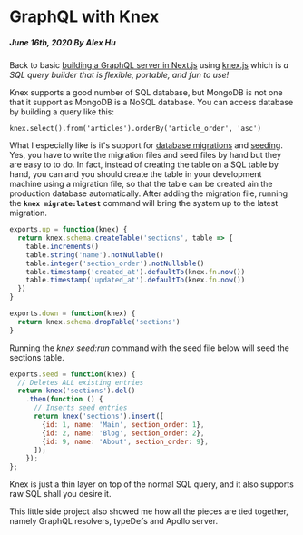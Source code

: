 # GraphQL with Knex
##### June 16th, 2020 By Alex Hu

Back to basic [building a GraphQL server in Next.js](https://www.youtube.com/watch?v=Hn5neKIfJs8)
using [knex.js](https://github.com/knex/knex) which is *a SQL query builder that is flexible, portable, and fun to use!*

Knex supports a good number of SQL database, but MongoDB is not one that it support as MongoDB is a NoSQL database.
You can access database by building a query like this:
```
knex.select().from('articles').orderBy('article_order', 'asc')
```
What I especially like is it's support for [database migrations](http://perkframework.com/v1/guides/database-migrations-knex.html)
and [seeding](https://dev.to/cesareferrari/database-seeding-with-knex-51gf). Yes, you have to write the migration files and seed files
by hand but they are easy to to do. In fact, instead of creating the table on a SQL table by hand, you can and you should create the
table in your development machine using a migration file, so that the table can be created ain the production database automatically.
After adding the migration file, running the **`knex migrate:latest`** command will bring the system up to the latest migration.

```js
exports.up = function(knex) {
  return knex.schema.createTable('sections', table => {
    table.increments()
    table.string('name').notNullable()
    table.integer('section_order').notNullable()
    table.timestamp('created_at').defaultTo(knex.fn.now())
    table.timestamp('updated_at').defaultTo(knex.fn.now())
  })
}

exports.down = function(knex) {
  return knex.schema.dropTable('sections')
}
```

Running the *knex seed:run* command with the seed file below will seed the sections table.

```js
exports.seed = function(knex) {
  // Deletes ALL existing entries
  return knex('sections').del()
    .then(function () {
      // Inserts seed entries
      return knex('sections').insert([
        {id: 1, name: 'Main', section_order: 1},
        {id: 2, name: 'Blog', section_order: 2},
        {id: 9, name: 'About', section_order: 9},
      ]);
    });
};
```
Knex is just a thin layer on top of the normal SQL query, and it also supports raw SQL shall you desire it.

This little side project also showed me how all the pieces are tied together, namely GraphQL resolvers, typeDefs
and Apollo server.
